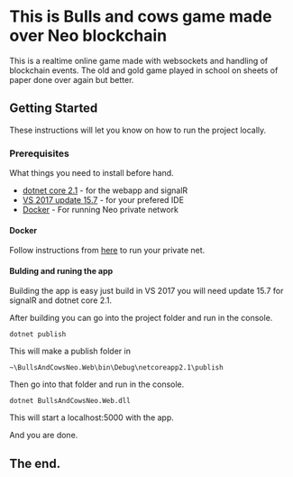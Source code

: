 # This is Bulls and cows game made over Neo blockchain

This is a realtime online game made with websockets and handling of blockchain events. The old and gold game played in school on sheets of paper done over again but better.

## Getting Started

These instructions will let you know on how to run the project locally.

### Prerequisites

What things you need to install before hand.

* [dotnet core 2.1](https://www.microsoft.com/net/download/dotnet-core/) - for the webapp and signalR
* [VS 2017 update 15.7](https://docs.microsoft.com/en-us/visualstudio/releasenotes/vs2017-relnotes) - for your prefered IDE
* [Docker](https://docs.docker.com/docker-for-windows/) - For running Neo private network

#### Docker

Follow instructions from [here](https://hub.docker.com/r/cityofzion/neo-privatenet/) to run your private net.


#### Bulding and runing the app

Building the app is easy just build in VS 2017 you will need update 15.7 for signalR and dotnet core 2.1.

After building you can go into the project folder and run in the console.

```
dotnet publish
```

This will make a publish folder in 

```
~\BullsAndCowsNeo.Web\bin\Debug\netcoreapp2.1\publish
```

Then go into that folder and run in the console.

```
dotnet BullsAndCowsNeo.Web.dll
```

This will start a localhost:5000 with the app.

And you are done.

## The end.
